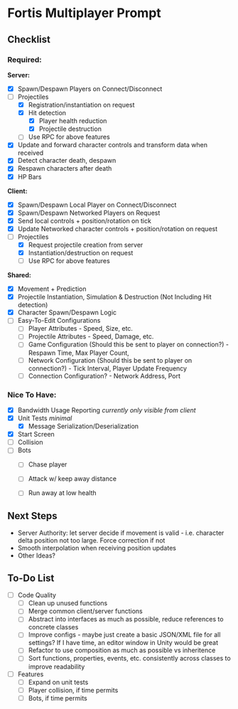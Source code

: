 # Fortis Multiplayer Prompt

## Checklist
### Required:

**Server:**
- [X] Spawn/Despawn Players on Connect/Disconnect
- [ ] Projectiles
  - [X] Registration/instantiation on request
  - [X] Hit detection
    -[X] Player health reduction
    -[X] Projectile destruction
  - [ ] Use RPC for above features
- [X] Update and forward character controls and transform data when received
- [X] Detect character death, despawn
- [X] Respawn characters after death
- [X] HP Bars
      
**Client:**
- [X] Spawn/Despawn Local Player on Connect/Disconnect
- [X] Spawn/Despawn Networked Players on Request
- [X] Send local controls + position/rotation on tick
- [X] Update Networked character controls + position/rotation on request
- [ ] Projectiles
  - [X] Request projectile creation from server
  - [X] Instantiation/destruction on request
  - [ ] Use RPC for above features
        
**Shared:**
- [X] Movement + Prediction
- [X] Projectile Instantiation, Simulation & Destruction (Not Including Hit detection)
- [X] Character Spawn/Despawn Logic
- [ ] Easy-To-Edit Configurations
  - [ ] Player Attributes - Speed, Size, etc.
  - [ ] Projectile Attributes - Speed, Damage, etc.
  - [ ] Game Configuration (Should this be sent to player on connection?) - Respawn Time, Max Player Count,
  - [ ] Network Configuration (Should this be sent to player on connection?) - Tick Interval, Player Update Frequency
  - [ ] Connection Configuration? - Network Address, Port

### Nice To Have:
- [X] Bandwidth Usage Reporting _currently only visible from client_
- [X] Unit Tests _minimal_
  - [X] Message Serialization/Deserialization
- [X] Start Screen
- [ ] Collision
- [ ] Bots
  - [ ] Chase player
  - [ ] Attack w/ keep away distance
  - [ ] Run away at low health


## Next Steps
- Server Authority: let server decide if movement is valid - i.e. character delta position not too large. Force correction if not
- Smooth interpolation when receiving position updates
- Other Ideas?

  
## To-Do List
- [ ] Code Quality
  - [ ] Clean up unused functions
  - [ ] Merge common client/server functions
  - [ ] Abstract into interfaces as much as possible, reduce references to concrete classes
  - [ ] Improve configs - maybe just create a basic JSON/XML file for all settings? If I have time, an editor window in Unity would be great
  - [ ] Refactor to use composition as much as possible vs inheritence
  - [ ] Sort functions, properties, events, etc. consistently across classes to improve readability
- [ ] Features
  - [ ] Expand on unit tests
  - [ ] Player collision, if time permits
  - [ ] Bots, if time permits
